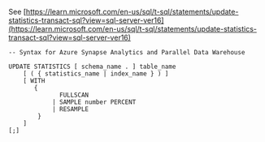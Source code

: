 See [https://learn.microsoft.com/en-us/sql/t-sql/statements/update-statistics-transact-sql?view=sql-server-ver16](https://learn.microsoft.com/en-us/sql/t-sql/statements/update-statistics-transact-sql?view=sql-server-ver16)
```
-- Syntax for Azure Synapse Analytics and Parallel Data Warehouse 
  
UPDATE STATISTICS [ schema_name . ] table_name   
    [ ( { statistics_name | index_name } ) ]  
    [ WITH   
       {  
              FULLSCAN   
            | SAMPLE number PERCENT   
            | RESAMPLE   
        }  
    ]  
[;]
```
